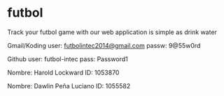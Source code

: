 futbol
======

Track your futbol game with our web application is simple as drink water

Gmail/Koding
user: futbolintec2014@gmail.com
passw: 9@55w0rd

Github 
user: futbol-intec
pass: Password1

Nombre: Harold Lockward
ID: 1053870

Nombre: Dawlin Peña Luciano
ID: 1055582
